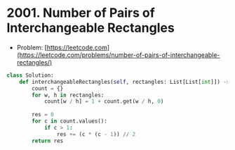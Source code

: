 # 2001. Number of Pairs of Interchangeable Rectangles

- Problem: [https://leetcode.com](https://leetcode.com/problems/number-of-pairs-of-interchangeable-rectangles/)

```python
class Solution:
    def interchangeableRectangles(self, rectangles: List[List[int]]) -> int:
        count = {}
        for w, h in rectangles:
            count[w / h] = 1 + count.get(w / h, 0)
        
        res = 0
        for c in count.values():
            if c > 1:
                res += (c * (c - 1)) // 2
        return res
```